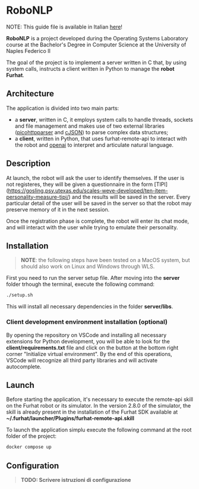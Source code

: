 # RoboNLP

NOTE: This guide file is available in Italian [here](README-IT.md)!

**RoboNLP** is a project developed during the Operating Systems Laboratory course at the Bachelor's Degree in Computer Science at the University of Naples Federico II

The goal of the project is to implement a server written in C that, by using system calls, instructs a client written in Python to manage the **robot Furhat**.

## Architecture

The application is divided into two main parts:

* a **server**, written in C, it employs system calls to handle threads, sockets and file management and makes use of two external libraries ([picohttpparser](https://github.com/h2o/picohttpparser) and [cJSON](https://github.com/DaveGamble/cJSON)) to parse complex data structures;
* a **client**, written in Python, that uses furhat-remote-api to interact with the robot and [openai](https://github.com/openai/openai-python) to interpret and articulate natural language.

## Description

At launch, the robot will ask the user to identify themselves. If the user is not registeres, they will be given a questionnaire in the form [TIPI] (https://gosling.psy.utexas.edu/scales-weve-developed/ten-item-personality-measure-tipi/) and the results will be saved in the server. Every particular detail of the user will be saved in the server so that the robot may preserve memory of it in the next session.

Once the registration phase is complete, the robot will enter its chat mode, and will interact with the user while trying to emulate their personality.


## Installation

> **NOTE**: the following steps have been tested on a MacOS system, but should also work on Linux and Windows through WLS.

First you need to run the server setup file. After moving into the **server** folder trhough the terminal, execute the following command:

```sh
./setup.sh
```

This will install all necessary dependencies in the folder **server/libs**.

### Client development environment installation (optional)

By opening the repository on VSCode and installing all necessary extensions for Python development, you will be able to look for the **client/requirements.txt** file and click on the button at the bottom right corner "Initialize virtual environment". By the end of this operations, VSCode will recognize all third party libraries and will activate autocomplete.

## Launch

Before starting the application, it's necessary to execute the remote-api skill on the Furhat robot or its simulator. In the version 2.8.0 of the simulator, the skill is already present in the installation of the Furhat SDK available at **~/.furhat/launcher/Plugins/furhat-remote-api.skill**

To launch the application simplu execute the following command at the root folder of the project:

```sh
docker compose up
```

## Configuration

> **TODO: Scrivere istruzioni di configurazione**
